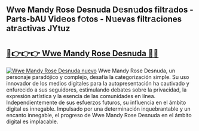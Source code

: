 ## Wwe Mandy Rose Desnuda D𝚎sn𝚞dos filtr𝚊dos - Parts-bAU Vid𝚎os f𝚘tos - N𝚞evas filtr𝚊ciones atr𝚊ctivas JYtuz

# <h2><a href="http://mbci2q.tromn.icu/?c=Wwe+Mandy+Rose+Desnuda">🔗👉👉👉 Wwe Mandy Rose Desnuda 🔗🔗</a></h2>

[![Wwe Mandy Rose Desnuda nuevo](https://i.imgur.com/pEAQMta.gif)](http://mbci2q.tromn.icu/?c=Wwe+Mandy+Rose+Desnuda)
Wwe Mandy Rose Desnuda, un personaje paradójico y complejo, desafía la categorización simple. Su uso innovador de los medios digitales para la autopresentación ha cautivado y enfurecido a sus seguidores, estimulando debates sobre la privacidad, la expresión artística y la esencia de las comunidades en línea. Independientemente de sus esfuerzos futuros, su influencia en el ámbito digital es innegable. Impulsado por una determinación inquebrantable y un encanto innegable, el progreso de Wwe Mandy Rose Desnuda en el ámbito digital es implacable.
